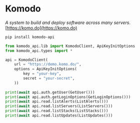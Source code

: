 # Komodo

_A system to build and deploy software across many servers_. [https://komo.do](https://komo.do)

```sh
pip install komodo-api
```

```py
from komodo_api.lib import KomodoClient, ApiKeyInitOptions
from komodo_api.types import *

api = KomodoClient(
    url = "https://demo.komo.do/",
    options = ApiKeyInitOptions(
        key = "your-key",
        secret = "your-secret",
    ))
    
print(await api.auth.getUser(GetUser()))
print(await api.auth.getLoginOptions(GetLoginOptions()))
print(await api.read.listAlerts(ListAlerts()))
print(await api.read.listServers(ListServers()))
print(await api.read.listStacks(ListStacks()))
print(await api.read.listUpdates(ListUpdates()))
```
